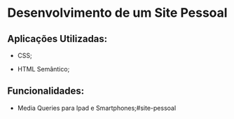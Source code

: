 # Desenvolvimento de um Site Pessoal



## Aplicações Utilizadas:



- CSS;

- HTML Semântico;

  

## Funcionalidades:

- Media Queries para Ipad e Smartphones;#site-pessoal
